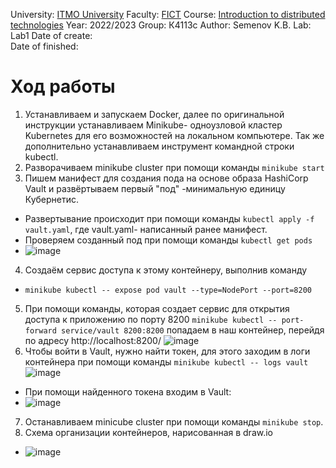 University: [ITMO University](https://itmo.ru/ru/)
Faculty: [FICT](https://fict.itmo.ru)
Course: [Introduction to distributed technologies](https://github.com/itmo-ict-faculty/introduction-to-distributed-technologies)
Year: 2022/2023
Group: К4113с
Author: Semenov K.B.
Lab: Lab1
Date of create:   
Date of finished: 

# Ход работы
1. Устанавливаем и запускаем Docker, далее по оригинальной инструкции устанавливаем Minikube- одноузловой кластер Kubernetes для его возможностей на локальном компьютере. Так же дополнительно устанавливаем инструмент командной строки kubectl.
2. Разворачиваем minikube cluster при помощи команды `minikube start` 
3. Пишем манифест для создания пода на основе образа HashiCorp Vault и развёртываем первый "под" -минимальную единицу Кубернетис.
- Развертывание происходит при помощи команды `kubectl apply -f vault.yaml`, где vault.yaml- написанный ранее манифест.
- Проверяем созданный под при помощи команды `kubectl get pods`
- ![image](https://user-images.githubusercontent.com/121423344/209536294-74b28b2a-5569-4714-aaaf-2d72c8d8c784.png)
4. Создаём сервис доступа к этому контейнеру, выполнив команду
- `minikube kubectl -- expose pod vault --type=NodePort --port=8200`
5. При помощи команды, которая создает сервис для открытия доступа к приложению по порту 8200 `minikube kubectl -- port-forward service/vault 8200:8200` попадаем в наш контейнер, перейдя по адресу http://localhost:8200/
![image](https://user-images.githubusercontent.com/121423344/209532525-af188bc5-f66d-4e51-928d-ffe596c2a39b.png)
6. Чтобы войти в Vault, нужно найти токен, для этого заходим в логи контейнера при помощи команды `minikube kubectl -- logs vault`
![image](https://user-images.githubusercontent.com/121423344/209535835-9b53893e-ef10-4124-be9f-9a14cc697932.png)
- При помощи найденного токена входим в Vault:
- ![image](https://user-images.githubusercontent.com/121423344/209536150-a9054f4c-d862-47fc-8bf7-f8360ae5c6c4.png)
7. Останавливаем minicube cluster при помощи команды `minikube stop`.
8. Схема организации контейнеров, нарисованная в draw.io
- ![image](https://user-images.githubusercontent.com/121423344/209826451-a65adb45-dbb5-4665-8be9-84c5b863cfd0.png)

